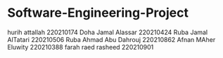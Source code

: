 # Software-Engineering-Project
hurih attallah 220210174
Doha Jamal Alassar 220210424
Ruba Jamal AlTatari 220210506
Ruba Ahmad Abu Dahrouj 220210862
Afnan MAher Eluwity 220210388
farah raed rasheed 220210901
